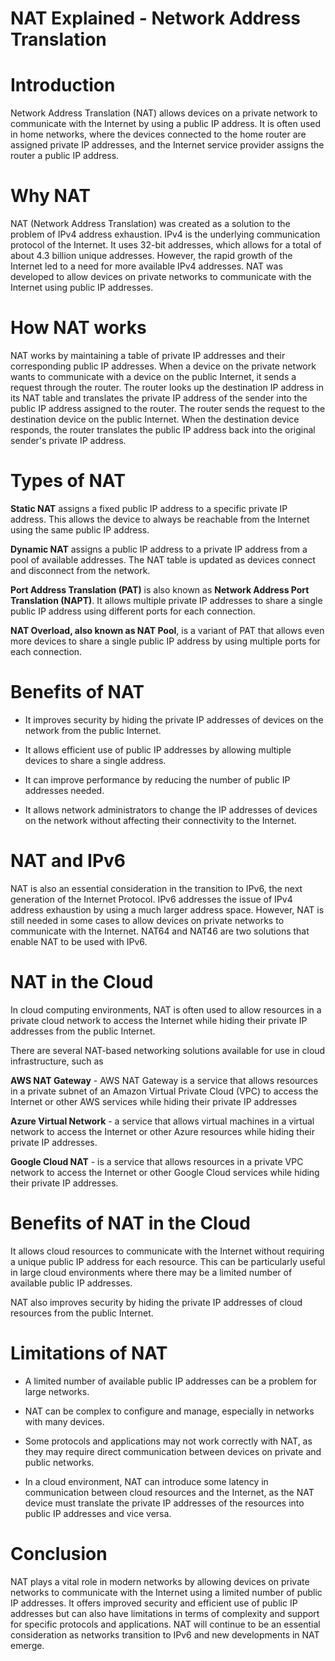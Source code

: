 # NAT Explained - Network Address Translation

# Introduction

Network Address Translation (NAT) allows devices on a private network to communicate with the Internet by using a public IP address. It is often used in home networks, where the devices connected to the home router are assigned private IP addresses, and the Internet service provider assigns the router a public IP address.

# Why NAT

NAT (Network Address Translation) was created as a solution to the problem of IPv4 address exhaustion. IPv4 is the underlying communication protocol of the Internet. It uses 32-bit addresses, which allows for a total of about 4.3 billion unique addresses. However, the rapid growth of the Internet led to a need for more available IPv4 addresses. NAT was developed to allow devices on private networks to communicate with the Internet using public IP addresses.

# How NAT works

NAT works by maintaining a table of private IP addresses and their corresponding public IP addresses. When a device on the private network wants to communicate with a device on the public Internet, it sends a request through the router. The router looks up the destination IP address in its NAT table and translates the private IP address of the sender into the public IP address assigned to the router. The router sends the request to the destination device on the public Internet. When the destination device responds, the router translates the public IP address back into the original sender's private IP address.

# Types of NAT

**Static NAT** assigns a fixed public IP address to a specific private IP address. This allows the device to always be reachable from the Internet using the same public IP address.

**Dynamic NAT** assigns a public IP address to a private IP address from a pool of available addresses. The NAT table is updated as devices connect and disconnect from the network.

**Port Address Translation (PAT)** is also known as **Network Address Port Translation (NAPT)**. It allows multiple private IP addresses to share a single public IP address using different ports for each connection.

**NAT Overload, also known as NAT Pool**, is a variant of PAT that allows even more devices to share a single public IP address by using multiple ports for each connection.

# Benefits of NAT

* It improves security by hiding the private IP addresses of devices on the network from the public Internet.
    
* It allows efficient use of public IP addresses by allowing multiple devices to share a single address.
    
* It can improve performance by reducing the number of public IP addresses needed.
    
* It allows network administrators to change the IP addresses of devices on the network without affecting their connectivity to the Internet.
    

# NAT and IPv6

NAT is also an essential consideration in the transition to IPv6, the next generation of the Internet Protocol. IPv6 addresses the issue of IPv4 address exhaustion by using a much larger address space. However, NAT is still needed in some cases to allow devices on private networks to communicate with the Internet. NAT64 and NAT46 are two solutions that enable NAT to be used with IPv6.

# NAT in the Cloud

In cloud computing environments, NAT is often used to allow resources in a private cloud network to access the Internet while hiding their private IP addresses from the public Internet.

There are several NAT-based networking solutions available for use in cloud infrastructure, such as

**AWS NAT Gateway** - AWS NAT Gateway is a service that allows resources in a private subnet of an Amazon Virtual Private Cloud (VPC) to access the Internet or other AWS services while hiding their private IP addresses

**Azure Virtual Network** - a service that allows virtual machines in a virtual network to access the Internet or other Azure resources while hiding their private IP addresses.

**Google Cloud NAT** - is a service that allows resources in a private VPC network to access the Internet or other Google Cloud services while hiding their private IP addresses.

# Benefits of NAT in the Cloud

It allows cloud resources to communicate with the Internet without requiring a unique public IP address for each resource. This can be particularly useful in large cloud environments where there may be a limited number of available public IP addresses.

NAT also improves security by hiding the private IP addresses of cloud resources from the public Internet.

# Limitations of NAT

* A limited number of available public IP addresses can be a problem for large networks.
    
* NAT can be complex to configure and manage, especially in networks with many devices.
    
* Some protocols and applications may not work correctly with NAT, as they may require direct communication between devices on private and public networks.
    
* In a cloud environment, NAT can introduce some latency in communication between cloud resources and the Internet, as the NAT device must translate the private IP addresses of the resources into public IP addresses and vice versa.
    

# Conclusion

NAT plays a vital role in modern networks by allowing devices on private networks to communicate with the Internet using a limited number of public IP addresses. It offers improved security and efficient use of public IP addresses but can also have limitations in terms of complexity and support for specific protocols and applications. NAT will continue to be an essential consideration as networks transition to IPv6 and new developments in NAT emerge.